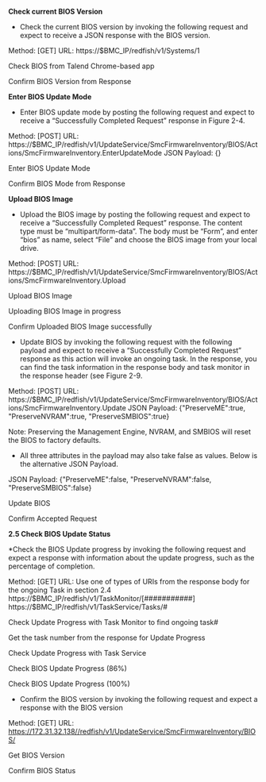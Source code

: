 **Check current BIOS Version**
* Check the current BIOS version by invoking the following request and expect to receive a JSON response with the BIOS version.

Method: [GET]
URL: 
https://$BMC_IP/redfish/v1/Systems/1

Check BIOS from Talend Chrome-based app

Confirm BIOS Version from Response

**Enter BIOS Update Mode**

* Enter BIOS update mode by posting the following request and expect to receive a “Successfully Completed Request” response in Figure 2-4.

Method: [POST]
URL: https://$BMC_IP/redfish/v1/UpdateService/SmcFirmwareInventory/BIOS/Actions/SmcFirmwareInventory.EnterUpdateMode
JSON Payload: {}

Enter BIOS Update Mode

Confirm BIOS Mode from Response

**Upload BIOS Image**

* Upload the BIOS image by posting the following request and expect to receive a “Successfully Completed Request” response. The content type must be “multipart/form-data”. The body must be “Form”, and enter “bios” as name, select “File” and choose the BIOS image from your local drive. 

Method: [POST]
URL: https://$BMC_IP/redfish/v1/UpdateService/SmcFirmwareInventory/BIOS/Actions/SmcFirmwareInventory.Upload

Upload BIOS Image

Uploading BIOS Image in progress

Confirm Uploaded BIOS Image successfully

* Update BIOS by invoking the following request with the following payload and expect to receive a “Successfully Completed Request” response as this action will invoke an ongoing task. In the response, you can find the task information in the response body and task monitor in the response header (see Figure 2-9.   

Method: [POST]
URL: 
https://$BMC_IP/redfish/v1/UpdateService/SmcFirmwareInventory/BIOS/Actions/SmcFirmwareInventory.Update
JSON Payload:
{"PreserveME":true, 
 "PreserveNVRAM":true,
 "PreserveSMBIOS":true}

Note: Preserving the Management Engine, NVRAM, and SMBIOS will reset the BIOS to factory defaults.

* All three attributes in the payload may also take false as values. Below is the alternative JSON Payload.

JSON Payload:
{"PreserveME":false, 
 "PreserveNVRAM":false,
 "PreserveSMBIOS":false}

Update BIOS

Confirm Accepted Request

**2.5	Check BIOS Update Status**

*Check the BIOS Update progress by invoking the following request and expect a response with information about the update progress, such as the percentage of completion.

Method: [GET]
URL: Use one of types of URIs from the response body for the ongoing Task in section 2.4 
https://$BMC_IP/redfish/v1/TaskMonitor/[###########]
https://$BMC_IP/redfish/v1/TaskService/Tasks/#

Check Update Progress with Task Monitor to find ongoing task#

Get the task number from the response for Update Progress

Check Update Progress with Task Service

Check BIOS Update Progress (86%)

Check BIOS Update Progress (100%)

* Confirm the BIOS version by invoking the following request and expect a response with the BIOS version

Method: [GET]
URL: 
https://172.31.32.138//redfish/v1/UpdateService/SmcFirmwareInventory/BIOS/

Get BIOS Version

Confirm BIOS Status
